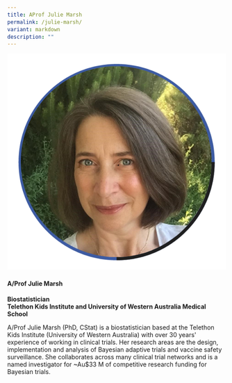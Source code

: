 ```yaml
---
title: AProf Julie Marsh
permalink: /julie-marsh/
variant: markdown
description: ""
---
```

<div class="row">
<div class="col is-3">
<img src="/images/Speakers_JulieMarsh.png">
</div>
<div class="col is-9 speaker-details">
	<h4><b>A/Prof Julie Marsh</b></h4>
<b>
Biostatistician<br>
Telethon Kids Institute and University of Western Australia Medical School</b>
	
<p>A/Prof Julie Marsh (PhD, CStat) is a biostatistician based at the Telethon Kids Institute (University of Western Australia) with over 30 years' experience of working in clinical trials. Her research areas are the design, implementation and analysis of Bayesian adaptive trials and vaccine safety surveillance. She collaborates across many clinical trial networks and is a named investigator for ~Au$33 M of competitive research funding for Bayesian trials.  
</p>
</div>
</div>